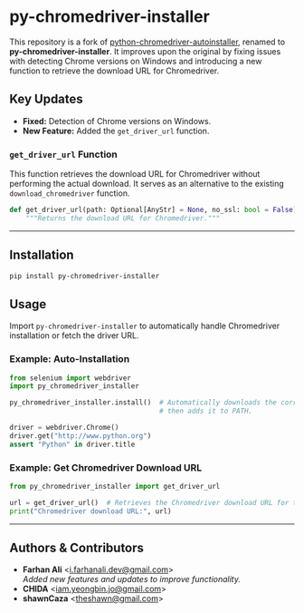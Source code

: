 # py-chromedriver-installer  

This repository is a fork of [python-chromedriver-autoinstaller](https://github.com/yeongbin-jo/python-chromedriver-autoinstaller), renamed to **py-chromedriver-installer**. It improves upon the original by fixing issues with detecting Chrome versions on Windows and introducing a new function to retrieve the download URL for Chromedriver.

## Key Updates  
- **Fixed:** Detection of Chrome versions on Windows.  
- **New Feature:** Added the `get_driver_url` function.  

### `get_driver_url` Function  
This function retrieves the download URL for Chromedriver without performing the actual download. It serves as an alternative to the existing `download_chromedriver` function.  

```python
def get_driver_url(path: Optional[AnyStr] = None, no_ssl: bool = False):
    """Returns the download URL for Chromedriver."""
```

---

## Installation  

```bash
pip install py-chromedriver-installer
```  

## Usage  
Import `py-chromedriver-installer` to automatically handle Chromedriver installation or fetch the driver URL.

### Example: Auto-Installation  
```python
from selenium import webdriver
import py_chromedriver_installer  

py_chromedriver_installer.install()  # Automatically downloads the correct version of Chromedriver,
                                     # then adds it to PATH.

driver = webdriver.Chrome()
driver.get("http://www.python.org")
assert "Python" in driver.title
```  

### Example: Get Chromedriver Download URL  
```python
from py_chromedriver_installer import get_driver_url  

url = get_driver_url()  # Retrieves the Chromedriver download URL for the current Chrome version.
print("Chromedriver download URL:", url)
```  

---

## Authors & Contributors  

- **Farhan Ali** <[i.farhanali.dev@gmail.com](mailto:i.farhanali.dev@gmail.com)>  
  *Added new features and updates to improve functionality.*  
- **CHIDA** <[iam.yeongbin.jo@gmail.com](mailto:iam.yeongbin.jo@gmail.com)>  
- **shawnCaza** <[theshawn@gmail.com](mailto:theshawn@gmail.com)>  
